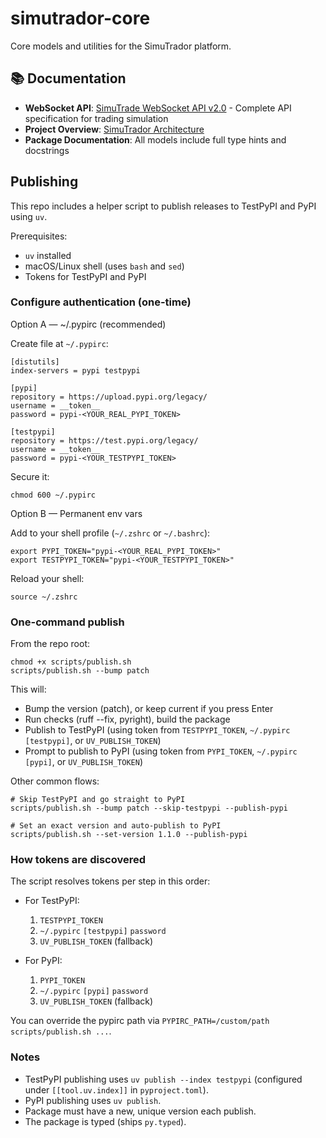 # simutrador-core

Core models and utilities for the SimuTrador platform.

## 📚 Documentation

- **WebSocket API**: [SimuTrade WebSocket API v2.0](https://github.com/simutrador/simutrador-docs/blob/main/SimuTrador/simutrador-server/ws_api_v2.md) - Complete API specification for trading simulation
- **Project Overview**: [SimuTrador Architecture](https://github.com/simutrador/simutrador-docs/blob/main/SimuTrador/main.md)
- **Package Documentation**: All models include full type hints and docstrings

## Publishing

This repo includes a helper script to publish releases to TestPyPI and PyPI using `uv`.

Prerequisites:

- `uv` installed
- macOS/Linux shell (uses `bash` and `sed`)
- Tokens for TestPyPI and PyPI

### Configure authentication (one-time)

Option A — ~/.pypirc (recommended)

Create file at `~/.pypirc`:

```
[distutils]
index-servers = pypi testpypi

[pypi]
repository = https://upload.pypi.org/legacy/
username = __token__
password = pypi-<YOUR_REAL_PYPI_TOKEN>

[testpypi]
repository = https://test.pypi.org/legacy/
username = __token__
password = pypi-<YOUR_TESTPYPI_TOKEN>
```

Secure it:

```
chmod 600 ~/.pypirc
```

Option B — Permanent env vars

Add to your shell profile (`~/.zshrc` or `~/.bashrc`):

```
export PYPI_TOKEN="pypi-<YOUR_REAL_PYPI_TOKEN>"
export TESTPYPI_TOKEN="pypi-<YOUR_TESTPYPI_TOKEN>"
```

Reload your shell:

```
source ~/.zshrc
```

### One-command publish

From the repo root:

```
chmod +x scripts/publish.sh
scripts/publish.sh --bump patch
```

This will:

- Bump the version (patch), or keep current if you press Enter
- Run checks (ruff --fix, pyright), build the package
- Publish to TestPyPI (using token from `TESTPYPI_TOKEN`, `~/.pypirc [testpypi]`, or `UV_PUBLISH_TOKEN`)
- Prompt to publish to PyPI (using token from `PYPI_TOKEN`, `~/.pypirc [pypi]`, or `UV_PUBLISH_TOKEN`)

Other common flows:

```
# Skip TestPyPI and go straight to PyPI
scripts/publish.sh --bump patch --skip-testpypi --publish-pypi

# Set an exact version and auto-publish to PyPI
scripts/publish.sh --set-version 1.1.0 --publish-pypi
```

### How tokens are discovered

The script resolves tokens per step in this order:

- For TestPyPI:

  1. `TESTPYPI_TOKEN`
  2. `~/.pypirc` `[testpypi]` `password`
  3. `UV_PUBLISH_TOKEN` (fallback)

- For PyPI:
  1. `PYPI_TOKEN`
  2. `~/.pypirc` `[pypi]` `password`
  3. `UV_PUBLISH_TOKEN` (fallback)

You can override the pypirc path via `PYPIRC_PATH=/custom/path scripts/publish.sh ...`.

### Notes

- TestPyPI publishing uses `uv publish --index testpypi` (configured under `[[tool.uv.index]]` in `pyproject.toml`).
- PyPI publishing uses `uv publish`.
- Package must have a new, unique version each publish.
- The package is typed (ships `py.typed`).
